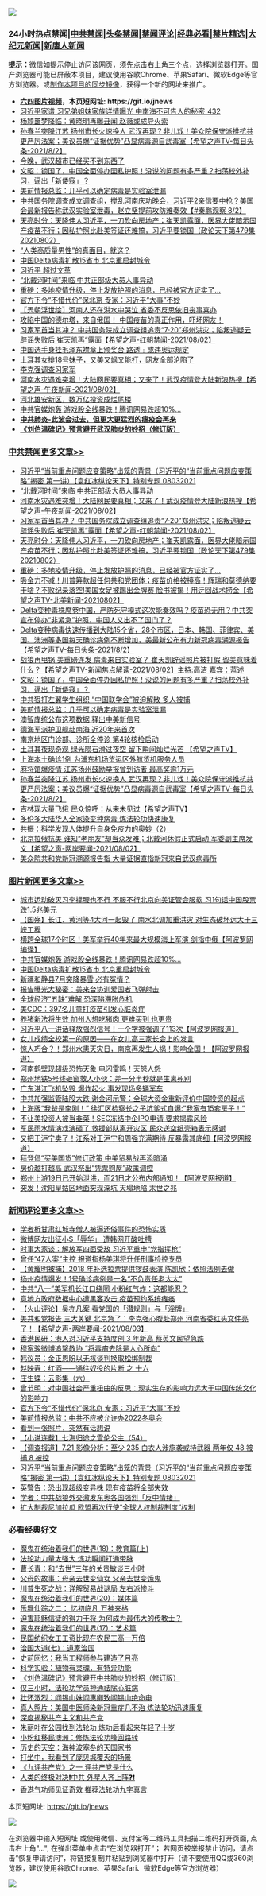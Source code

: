 ![](https://raw.githubusercontent.com/fqnews/bnews/master/64photo/fqnews-qr.jpg)

<div id="tt">
<h3>24小时热点禁闻|<a href="#%E4%B8%AD%E5%85%B1%E7%A6%81%E9%97%BB%E6%9B%B4%E5%A4%9A%E6%96%87%E7%AB%A0">中共禁闻</a>|<a href="#%E5%9B%BE%E7%89%87%E6%96%B0%E9%97%BB%E6%9B%B4%E5%A4%9A%E6%96%87%E7%AB%A0">头条禁闻</a>|<a href="#%E6%96%B0%E9%97%BB%E8%AF%84%E8%AE%BA%E6%9B%B4%E5%A4%9A%E6%96%87%E7%AB%A0">禁闻评论|<a href="#%E5%BF%85%E7%9C%8B%E7%BB%8F%E5%85%B8%E5%A5%BD%E6%96%87">经典必看|<a href="/video.md#%E7%A6%81%E7%89%87%E7%B2%BE%E9%80%89">禁片精选</a>|<a href="https://github.com/fqnews/djy/blob/master/gb/nf1351518.md#1">大纪元新闻</a>|<a href="https://github.com/fqnews/ntdtv/blob/master/gb/prog204.md#1">新唐人新闻</a></h3>
<div><b>提示：</b>微信如提示停止访问该网页，须先点击右上角三个点，选择浏览器打开。国产浏览器可能已屏蔽本项目，建议使用谷歌Chrome、苹果Safari、微软Edge等官方浏览器。或<a href="https://github.com/fqnews/bnews/blob/master/%E5%88%B6%E4%BD%9Cgit%E7%A6%81%E9%97%BB%E9%95%9C%E5%83%8F.md">制作本项目的同步镜像</a>，获得一个新的网址来推广。</div>
<ul>
<li><b><a href="http://d1.bdrive.tk/64.mp4" target="_blank">六四图片视频</a>，本页短网址: https://git.io/jnews</b></li>
<li><a href="/comments/20210803/1599067.md">习近平家谱 习兄弟姐妹家族详情曝光 中南海不可告人的秘密_432</a></li>
<li><a href="/yule/20210803/1599139.md">杨颖噩梦降临：黄晓明再曝丑闻 赵薇或成导火索</a></li>
<li><a href="/comments/20210803/1599060.md">孙春兰突降江苏  扬州市长火速换人 武汉再现？非儿戏！美众院保守派推抗共更严厉法案；美议员爆“证据优势”凸显病毒源自武毒室【希望之声TV-每日头条-2021/8/2】</a></li>
<li><a href="/cnnews/20210803/1599267.md">今晚，武汉超市已经买不到东西了</a></li>
<li><a href="/cbnews/20210803/1599143.md">文昭：锁国了，中国全面停办因私护照！没说的问题有多严重？扫荡校外补习，逼出「新倭寇」？</a></li>
<li><a href="/cbnews/20210803/1599104.md">美前情报总监：几乎可以确定病毒是实验室泄漏</a></li>
<li><a href="/bannedvideo/20210803/1599121.md">中共国务院调查成立调查组，搅乱河南庆功晚会，习近平2亲信要中枪？美国会最新报告称武汉实验室泄毒，赵立坚提前攻防难奏效【#秦鹏观察 8/2】</a></li>
<li><a href="/cbnews/20210803/1599279.md">天亮时分：天降伟人习近平，一刀砍向房地产；崔天凯露面，医界大佬暗示国产疫苗不行；因私护照比赴美签证还难搞，习近平要锁国（政论天下第479集 20210802）</a></li>
<li><a href="/cnnews/20210803/1599242.md">“人类高质量男性”的真面目，就这？</a></li>
<li><a href="/topimagenews/20210803/1599092.md">中国Delta病毒扩散15省市 北京重启封城令</a></li>
<li><a href="/bannedvideo/20210803/1599064.md">习近平  超过文革</a></li>
<li><a href="/cbnews/20210803/1599445.md">“北戴河时间”来临 中共正部级大员人事异动</a></li>
<li><a href="/cbnews/20210803/1599273.md">重磅：多地疫情升级，停止发放护照的消息，已经被官方证实了…</a></li>
<li><a href="/comments/20210803/1599484.md">官方下令“不惜代价”保北京 专家：习近平“大事”不妙</a></li>
<li><a href="/ssgc/20210803/1599126.md">〖兲朝浮世绘〗河南人还在洪水中哭泣 省委不反思依旧丧事喜办</a></li>
<li><a href="/bannedvideo/20210803/1599053.md">攻陷中国的德尔塔，来自俄国！        中国疫苗的真正作用，吓坏网友！</a></li>
<li><a href="/comments/20210803/1599296.md">习家军首当其冲？ 中共国务院成立调查组追责“7·20”郑州洪灾；陷叛逃疑云 辟谣失败后 崔天凯再“露面【希望之声-红朝禁闻-2021/08/02】</a></li>
<li><a href="/comments/20210803/1599089.md">中国选手身挂毛泽东襟章上颁奖台 路透﹕或违奥运规定</a></li>
<li><a href="/yule/20210803/1599243.md">土耳其女排18号妹子，又美又飒又能打，网友全部沦陷了</a></li>
<li><a href="/bannedvideo/20210803/1599360.md">李克强调查习家军</a></li>
<li><a href="/comments/20210803/1599340.md">河南水灾遇难突增！大陆网民要真相；又来了！武汉疫情登大陆新浪热搜【希望之声-午夜新闻-2021/08/02】</a></li>
<li><a href="/bannedvideo/20210803/1599447.md">河北雄安新区，数万亿投资成烂尾楼</a></li>
<li><a href="/topimagenews/20210803/1599339.md">中共官媒炮轰 游戏股全线暴跌！腾讯网易跌超10%…</a></li>
<li><b><a href="/comments/20200211/1275071.md" target="_blank">中共肺炎-此波会过去，但更大更猛烈的瘟疫会再来</a></b></li>
<li><b><a href="/comments/20200207/1272816.md" target="_blank">《刘伯温碑记》预言避开武汉肺炎的妙招（修订版）</a></b></li>
</ul>
</div>

<div class="catlist">
<h3><a href="/cbnews/" target="_blank">中共禁闻</a><span><a href="/cbnews/" target="_blank" rel="nofollow">更多文章>></a></span></h3>
<ul>
<li><a href="/comments/20210803/1599464.md" target="_blank">习近平“当前重点问题应变策略”出笼的背景（习近平的“当前重点问题应变策略”揭密 第一讲）【袁红冰纵论天下】特别专题 08032021</a></li>
<li><a href="/cbnews/20210803/1599445.md" target="_blank">“北戴河时间”来临 中共正部级大员人事异动</a></li>
<li><a href="/comments/20210803/1599340.md" target="_blank">河南水灾遇难突增！大陆网民要真相；又来了！武汉疫情登大陆新浪热搜【希望之声-午夜新闻-2021/08/02】</a></li>
<li><a href="/comments/20210803/1599296.md" target="_blank">习家军首当其冲？ 中共国务院成立调查组追责“7·20”郑州洪灾；陷叛逃疑云 辟谣失败后 崔天凯再“露面【希望之声-红朝禁闻-2021/08/02】</a></li>
<li><a href="/cbnews/20210803/1599279.md" target="_blank">天亮时分：天降伟人习近平，一刀砍向房地产；崔天凯露面，医界大佬暗示国产疫苗不行；因私护照比赴美签证还难搞，习近平要锁国（政论天下第479集 20210802）</a></li>
<li><a href="/cbnews/20210803/1599273.md" target="_blank">重磅：多地疫情升级，停止发放护照的消息，已经被官方证实了…</a></li>
<li><a href="/comments/20210803/1599270.md" target="_blank">吸金力不减！川普筹款超任何共和党团体；疫苗价格被擡高！辉瑞和莫德纳要干啥？不败纪录落空!美国女足被踢出金牌赛 脸书被揭！用迂回战术捞金【希望之声TV-北美新闻-20210802】</a></li>
<li><a href="/comments/20210803/1599185.md" target="_blank">Delta变种毒株席卷中国，严防死守模式这次能奏效吗？疫苗恐无用？中共突宣布停办“非紧急”护照，中国人又出不了国门了？</a></li>
<li><a href="/comments/20210803/1599171.md" target="_blank">Delta变种病毒快速传播到大陆15个省，28个市区，日本、韩国、菲律宾、美国、澳洲等多国每天确诊病例不断增加，美最新公布有力新冠病毒溯源报告【希望之声TV-每日头条-2021/8/2】</a></li>
<li><a href="/comments/20210803/1599150.md" target="_blank">战狼再甩锅 美重磅连发 病毒来自实验室？ 崔天凯辟谣照片被打假  留美意味着什么？【希望之声TV-新闻焦点解读-2021/08/02】主持:高洁  嘉宾：蓝述</a></li>
<li><a href="/cbnews/20210803/1599143.md" target="_blank">文昭：锁国了，中国全面停办因私护照！没说的问题有多严重？扫荡校外补习，逼出「新倭寇」？</a></li>
<li><a href="/cbnews/20210803/1599132.md" target="_blank">中共狠打左翼学生组织 “中国联学会”被迫解散 多人被捕</a></li>
<li><a href="/cbnews/20210803/1599104.md" target="_blank">美前情报总监：几乎可以确定病毒是实验室泄漏</a></li>
<li><a href="/cbnews/20210803/1599093.md" target="_blank">澳智库统公布这项数据 释出中美新信号</a></li>
<li><a href="/cbnews/20210803/1599086.md" target="_blank">德海军派护卫舰赴南海 近20年来首次</a></li>
<li><a href="/cbnews/20210803/1599085.md" target="_blank">南京地区门诊部、诊所全停诊 第4轮核检启动</a></li>
<li><a href="/comments/20210803/1599083.md" target="_blank">土耳其夜现奇观 绿光陨石滑过夜空 留下瞬间灿烂光芒  【希望之声TV】</a></li>
<li><a href="/cbnews/20210803/1599063.md" target="_blank">上海本土确诊1例 为浦东机场货运区外航货机服务人员</a></li>
<li><a href="/cbnews/20210803/1599062.md" target="_blank">麻将馆爆疫情 江苏扬州鼓励举报曾到访者 最高奖逾1万元</a></li>
<li><a href="/comments/20210803/1599060.md" target="_blank">孙春兰突降江苏  扬州市长火速换人 武汉再现？非儿戏！美众院保守派推抗共更严厉法案；美议员爆“证据优势”凸显病毒源自武毒室【希望之声TV-每日头条-2021/8/2】</a></li>
<li><a href="/comments/20210803/1599027.md" target="_blank">吉林现大量飞蛾 民众惊呼：从来未见过【希望之声TV】</a></li>
<li><a href="/cbnews/20210802/1598950.md" target="_blank">多伦多大陆华人全家染变种病毒 炼法轮功快速康复</a></li>
<li><a href="/cbnews/20210802/1598941.md" target="_blank">共振：科学发现人体提升自身免疫力的奥妙（2）</a></li>
<li><a href="/comments/20210802/1598935.md" target="_blank">北京拉俄抗美 谁知“老朋友”却当众发难；北戴河休假正式启动 军委副主席发文【希望之声-两岸要闻-2021/08/02】</a></li>
<li><a href="/cbnews/20210802/1598896.md" target="_blank">美众院共和党新冠溯源报告指 大量证据直指新冠来自武汉病毒所</a></li>

</ul>
</div>
<div class="catlist">
<h3><a href="/topimagenews/" target="_blank">图片新闻</a><span><a href="/topimagenews/" target="_blank" rel="nofollow">更多文章>></a></span></h3>
<ul>
<li><a href="/topimagenews/20210803/1599541.md" target="_blank">城市运动破灭习李撑腰也不行 不服不行北京向美证管会服软 习1句话中国股票跌1.5兆美元</a></li>
<li><a href="/topimagenews/20210803/1599524.md" target="_blank">【国殇】长江、黄河等4大河一起毁了 南水北调加重洪灾 对生态破坏远大于三峡工程</a></li>
<li><a href="/topimagenews/20210803/1599444.md" target="_blank">横跨全球17个时区！美军举行40年来最大规模海上军演 剑指中俄【阿波罗网编译】</a></li>
<li><a href="/topimagenews/20210803/1599339.md" target="_blank">中共官媒炮轰 游戏股全线暴跌！腾讯网易跌超10%…</a></li>
<li><a href="/topimagenews/20210803/1599092.md" target="_blank">中国Delta病毒扩散15省市 北京重启封城令</a></li>
<li><a href="/topimagenews/20210802/1598716.md" target="_blank">新疆和静县7月突降暴雪 必有冤情？</a></li>
<li><a href="/topimagenews/20210802/1598715.md" target="_blank">报告曝光大秘密：美来台协训爱国者飞弹射击</a></li>
<li><a href="/topimagenews/20210802/1598468.md" target="_blank">全球经济“五缺”难解 恐深陷滞胀危机</a></li>
<li><a href="/topimagenews/20210802/1598464.md" target="_blank">美CDC：397名儿童打疫苗引发心脏炎症</a></li>
<li><a href="/topimagenews/20210802/1598451.md" target="_blank">养猪新法将生效 加州人想吃猪肉 更难买到 也更贵</a></li>
<li><a href="/topimagenews/20210801/1598144.md" target="_blank">习近平八一讲话释放强烈信号！一个字被强调了113次【阿波罗网报道】</a></li>
<li><a href="/comments/20210801/1597741.md" target="_blank">女儿成绩全校第一的原因——在女儿高三家长会上的发言</a></li>
<li><a href="/topimagenews/20210801/1598111.md" target="_blank">惊人巧合？！郑州水患天灾日，南京再发生人祸！影响全国！【阿波罗网报道】</a></li>
<li><a href="/topimagenews/20210801/1598038.md" target="_blank">河南鹤壁现超级恐怖天象 电闪雷鸣！天怒人怨</a></li>
<li><a href="/topimagenews/20210801/1597978.md" target="_blank">郑州地铁5号线砸窗救人小伙：差一分半秒就是生离死别</a></li>
<li><a href="/topimagenews/20210731/1597592.md" target="_blank">广东湛江飞机坠毁 爆炸起火 事发现场多辆军车</a></li>
<li><a href="/topimagenews/20210731/1597340.md" target="_blank">中共加强监管陆股大跌 谢金河示警：全球大资金重新评价中国投资的起点</a></li>
<li><a href="/topimagenews/20210731/1597339.md" target="_blank">上海版“我爸是李刚！” 徐汇区检察长之子坑爹式自爆:&#8221;我家有15套房子！“</a></li>
<li><a href="/topimagenews/20210731/1597279.md" target="_blank">不让美投资人被当韭菜！SEC冻结中企IPO申请 要求揭露风险</a></li>
<li><a href="/topimagenews/20210730/1597024.md" target="_blank">军民雨水情演戏演砸了 救援部队离开灾区 民众送空纸壳箱表示感谢</a></li>
<li><a href="/topimagenews/20210730/1596955.md" target="_blank">又把王沪宁卖了！江系对王沪宁和周强充满期待 反暴露其底细【阿波罗网报道】</a></li>
<li><a href="/topimagenews/20210730/1596693.md" target="_blank">拜登倡“买美国货”修订政策 中美贸易战再添暗涌</a></li>
<li><a href="/topimagenews/20210730/1596662.md" target="_blank">房价越打越高 武汉祭出“凭票购屋”政策调控</a></li>
<li><a href="/topimagenews/20210729/1596552.md" target="_blank">郑州上游19日已开始泄洪，而21日才公布内部通知！【阿波罗网报道】</a></li>
<li><a href="/topimagenews/20210729/1596459.md" target="_blank">突发！沈阳皇姑区地面突现深坑 天塌地陷 末世之兆</a></li>

</ul>
</div>
<div class="catlist">
<h3><a href="/comments/" target="_blank">新闻评论</a><span><a href="/comments/" target="_blank" rel="nofollow">更多文章>></a></span></h3>
<ul>
<li><a href="/comments/20210803/1599590.md" target="_blank">学者析甘肃红城寺僧人被逼还俗事件的恐怖实质</a></li>
<li><a href="/comments/20210803/1599572.md" target="_blank">微博网友出征小S「辱华」 遭韩网开酸吐槽</a></li>
<li><a href="/comments/20210803/1599571.md" target="_blank">时事大家谈：解放军四面受敌 习近平重申“党指挥枪”</a></li>
<li><a href="/comments/20210803/1599564.md" target="_blank">曾任“47人案”主控 报道指杨美琪将升任刑事检控专员</a></li>
<li><a href="/comments/20210803/1599561.md" target="_blank">【黄耀明被捕】2018 年补选拉票提供锣鼓表演 陈凯欣：依照法例去做</a></li>
<li><a href="/comments/20210803/1599560.md" target="_blank">扬州疫情爆发！1号确诊病例是一名“不负责任老太太”</a></li>
<li><a href="/comments/20210803/1599559.md" target="_blank">中共“八一”美军机长江口绕圈 小粉红气炸：这都能忍？</a></li>
<li><a href="/comments/20210803/1599555.md" target="_blank">意地方政府数据中心遭黑客攻击 疫苗预约系统瘫痪</a></li>
<li><a href="/comments/20210803/1599526.md" target="_blank">【火山评论】吴亦凡案 看党国的「潜规则」与「淫牌」</a></li>
<li><a href="/comments/20210803/1599521.md" target="_blank">美共和党报告 三大关键 北京急了；李克强心腹赴郑州 河南省委红头文件亮了！【希望之声-两岸要闻-2021/08/03】</a></li>
<li><a href="/comments/20210803/1599515.md" target="_blank">香港民研：港人对习近平支持度创 3 年新高 蔡英文民望急跌</a></li>
<li><a href="/comments/20210803/1599514.md" target="_blank">穆家骏微博追撃教协 “将毒瘤去除是人心所向”</a></li>
<li><a href="/comments/20210803/1599510.md" target="_blank">韩议员：金正恩盼以无核谈判换取松绑制裁</a></li>
<li><a href="/comments/20210803/1599507.md" target="_blank">赵映寿：红酒——通往奴役的片断 之 十六</a></li>
<li><a href="/comments/20210803/1599506.md" target="_blank">庄生蝶：云影集（六）</a></li>
<li><a href="/comments/20210803/1599497.md" target="_blank">曾节明：对中国社会严重扭曲的反思：现实生存的影响力远大于中国传统文化的影响力</a></li>
<li><a href="/comments/20210803/1599484.md" target="_blank">官方下令“不惜代价”保北京 专家：习近平“大事”不妙</a></li>
<li><a href="/comments/20210803/1599483.md" target="_blank">美前情报总监：中共不应被允许办2022冬奥会</a></li>
<li><a href="/comments/20210803/1599475.md" target="_blank">看到一张照片，突然有话想说</a></li>
<li><a href="/comments/20210803/1599467.md" target="_blank">【小说连载】七海归途之雪伦公主（54）</a></li>
<li><a href="/comments/20210803/1599466.md" target="_blank">【调查报道】7.21 影像分析：至少 235 白衣人涉施袭或持武器 两年仅 48 被捕 8 被控</a></li>
<li><a href="/comments/20210803/1599464.md" target="_blank">习近平“当前重点问题应变策略”出笼的背景（习近平的“当前重点问题应变策略”揭密 第一讲）【袁红冰纵论天下】特别专题 08032021</a></li>
<li><a href="/comments/20210803/1599462.md" target="_blank">英警告：恐出现超级变异株 现有疫苗将全部失效</a></li>
<li><a href="/comments/20210803/1599455.md" target="_blank">学者：中共战狼外交激发东奥各国强烈「反中情绪」</a></li>
<li><a href="/comments/20210803/1599454.md" target="_blank">扩大制裁尼加拉瓜 欧盟再次行使“全球人权制裁制度”权利</a></li>

</ul>
</div>

<div class="catlist">
<h3>必看经典好文</h3>
<ul>
<li><a href="/topimagenews/20180701/965109.md" target="_blank">魔鬼在统治着我们的世界(18)：教育篇(上)</a></li>
<li><a href="/cbnews/20200816/1381005.md" target="_blank">法轮功力量太强大 炼功瞬间打通带脉</a></li>
<li><a href="/comments/20050116/727099.md" target="_blank">曹长青：和“去世”三年的关贵敏谈三小时</a></li>
<li><a href="/cbnews/20210507/1541162.md" target="_blank">父母的故事：母亲去世变仙女 父亲去世变饿鬼</a></li>
<li><a href="/comments/20200908/1392745.md" target="_blank">川普生死之战：详解贸易战谜局 左右派惨斗</a></li>
<li><a href="/comments/20180725/976787.md" target="_blank">魔鬼在统治着我们的世界(20)：媒体篇</a></li>
<li><a href="/tculture/20170711/790081.md" target="_blank">乐舞仙踪之二： 忆初临凡 万神来格</a></li>
<li><a href="/comments/20200622/1346846.md" target="_blank">迫害耶稣信徒的得力干将  为何成为最伟大的传教士？</a></li>
<li><a href="/topimagenews/20180620/960677.md" target="_blank">魔鬼在统治着我们的世界(17)：艺术篇</a></li>
<li><a href="/lifebaike/20200515/1328783.md" target="_blank">民国纺织女工工资比现在农民工高一万倍</a></li>
<li><a href="/cbnews/20190424/913985.md" target="_blank">治国大道(七)：道家治国</a></li>
<li><a href="/aomi/history/20141104/323033.md" target="_blank">史前回忆：我当工程师参与建造了月亮</a></li>
<li><a href="/comments/20200605/783205.md" target="_blank">科学实验：植物有灵魂，有特异功能</a></li>
<li><a href="/comments/20200207/1272816.md" target="_blank">《刘伯温碑记》预言避开中共肺炎的妙招（修订版）</a></li>
<li><a href="/health/20170626/780270.md" target="_blank">仅三小时，法轮功学员神通祛除心脏病</a></li>
<li><a href="/cbnews/20200727/1366904.md" target="_blank">壮怀激烈：阎锡山妹阎惠卿致阎锡山绝命电</a></li>
<li><a href="/comments/20210215/1487728.md" target="_blank">真人照片：美国中医师染新冠重症几不治 炼法轮功迅速康复</a></li>
<li><a href="/cbnews/20210731/1597512.md" target="_blank">深度揭秘共产主义和共产党</a></li>
<li><a href="/comments/20210216/1488271.md" target="_blank">朱丽叶在公园找到法轮功 炼功后看起来年轻了十岁</a></li>
<li><a href="/aomi/life/20210719/1589642.md" target="_blank">小粉红移民澳洲：修炼法轮功峰回路转</a></li>
<li><a href="/tculture/xiulian/20170318/732480.md" target="_blank">历史的天空：海神波塞冬的天国家书</a></li>
<li><a href="/comments/20201015/1414242.md" target="_blank">打坐中，我看到了庞贝城覆灭的场景</a></li>
<li><a href="/bookonline/20131116/201056.md" target="_blank">《九评共产党》之一 评共产党是什么</a></li>
<li><a href="/cbnews/20210119/1470579.md" target="_blank">人类的终极对决❗中共 外星人齐上阵❓❗</a></li>
<li><a href="/comments/20200517/1330064.md" target="_blank">香港气功师见证奇效 推荐法轮功九字真言</a></li>

</ul>
</div>

本页短网址: https://git.io/jnews

![](https://raw.githubusercontent.com/fqnews/bnews/master/64photo/fqnews-qr.jpg)

在浏览器中输入短网址 或使用微信、支付宝等二维码工具扫描二维码打开页面, 点击右上角"...", 在弹出菜单中点击“在浏览器打开”； 若网页被举报禁止访问，请点击“恢复申请访问”，将链接复制并粘贴到浏览器中打开（请不要使用QQ或360浏览器，建议使用谷歌Chrome、苹果Safari、微软Edge等官方浏览器）

![](https://raw.githubusercontent.com/fqnews/bnews/master/64photo/wx.jpg)